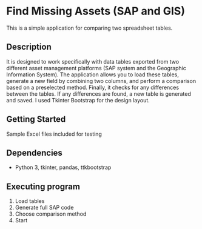 # Find Missing Assets (SAP and GIS)

This is a simple application for comparing two spreadsheet tables.

## Description

It is designed to work specifically with data tables exported from two different asset management platforms (SAP system and the Geographic Information System).
The application allows you to load these tables, generate a new field by combining two columns, and perform a comparison based on a preselected method. Finally, it checks for any differences between the tables.
If any differences are found, a new table is generated and saved. I used Tkinter Bootstrap for the design layout.

## Getting Started

Sample Excel files included for testing

## Dependencies

* Python 3, tkinter, pandas, ttkbootstrap

## Executing program

1. Load tables
2. Generate full SAP code
3. Choose comparison method
4. Start
